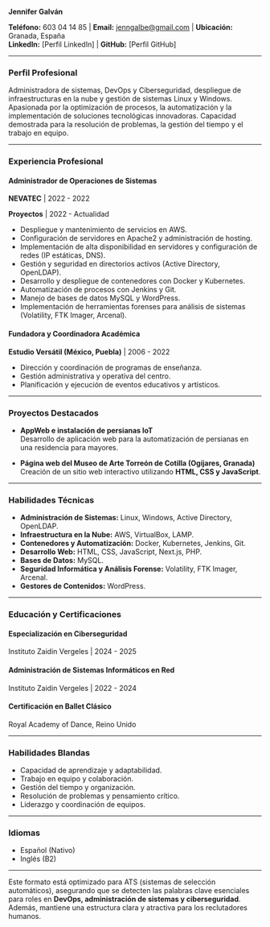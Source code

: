 **Jennifer Galván**

**Teléfono:** 603 04 14 85  |  **Email:** jenngalbe@gmail.com  |  **Ubicación:** Granada, España  
**LinkedIn:** [Perfil LinkedIn]  |  **GitHub:** [Perfil GitHub]  

---

### **Perfil Profesional**
Administradora de sistemas, DevOps y Ciberseguridad, despliegue de infraestructuras en la nube y gestión de sistemas Linux y Windows. Apasionada por la optimización de procesos, la automatización y la implementación de soluciones tecnológicas innovadoras. Capacidad demostrada para la resolución de problemas, la gestión del tiempo y el trabajo en equipo.

---

### **Experiencia Profesional**

#### **Administrador de Operaciones de Sistemas**  
**NEVATEC** | 2022 - 2022

**Proyectos** | 2022 - Actualidad
- Despliegue y mantenimiento de servicios en AWS.
- Configuración de servidores en Apache2 y administración de hosting.
- Implementación de alta disponibilidad en servidores y configuración de redes (IP estáticas, DNS).
- Gestión y seguridad en directorios activos (Active Directory, OpenLDAP).
- Desarrollo y despliegue de contenedores con Docker y Kubernetes.
- Automatización de procesos con Jenkins y Git.
- Manejo de bases de datos MySQL y WordPress.
- Implementación de herramientas forenses para análisis de sistemas (Volatility, FTK Imager, Arcenal).

#### **Fundadora y Coordinadora Académica**  
**Estudio Versátil (México, Puebla)** | 2006 - 2022  
- Dirección y coordinación de programas de enseñanza.
- Gestión administrativa y operativa del centro.
- Planificación y ejecución de eventos educativos y artísticos.

---

### **Proyectos Destacados**

- **AppWeb e instalación de persianas IoT**  
  Desarrollo de aplicación web para la automatización de persianas en una residencia para mayores.  

- **Página web del Museo de Arte Torreón de Cotilla (Ogíjares, Granada)**  
  Creación de un sitio web interactivo utilizando **HTML, CSS y JavaScript**.

---

### **Habilidades Técnicas**

- **Administración de Sistemas:** Linux, Windows, Active Directory, OpenLDAP.
- **Infraestructura en la Nube:** AWS, VirtualBox, LAMP.
- **Contenedores y Automatización:** Docker, Kubernetes, Jenkins, Git.
- **Desarrollo Web:** HTML, CSS, JavaScript, Next.js, PHP.
- **Bases de Datos:** MySQL.
- **Seguridad Informática y Análisis Forense:** Volatility, FTK Imager, Arcenal.
- **Gestores de Contenidos:** WordPress.

---

### **Educación y Certificaciones**

#### **Especialización en Ciberseguridad**  
Instituto Zaidin Vergeles | 2024 - 2025  

#### **Administración de Sistemas Informáticos en Red**  
Instituto Zaidin Vergeles | 2022 - 2024  

#### **Certificación en Ballet Clásico**  
Royal Academy of Dance, Reino Unido  

---

### **Habilidades Blandas**
- Capacidad de aprendizaje y adaptabilidad.
- Trabajo en equipo y colaboración.
- Gestión del tiempo y organización.
- Resolución de problemas y pensamiento crítico.
- Liderazgo y coordinación de equipos.

---

### **Idiomas**
- Español (Nativo)
- Inglés (B2)

---

Este formato está optimizado para ATS (sistemas de selección automáticos), asegurando que se detecten las palabras clave esenciales para roles en **DevOps, administración de sistemas y ciberseguridad**. Además, mantiene una estructura clara y atractiva para los reclutadores humanos.


